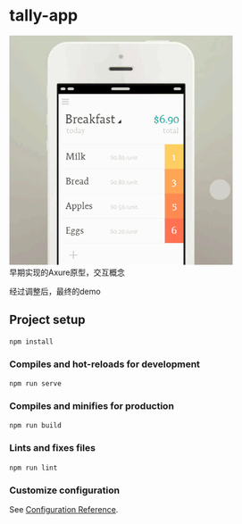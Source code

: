 # tally-app

![proto](./prototype.gif)  
早期实现的Axure原型，交互概念    
  
经过调整后，最终的demo    

## Project setup
```
npm install
```

### Compiles and hot-reloads for development
```
npm run serve
```

### Compiles and minifies for production
```
npm run build
```

### Lints and fixes files
```
npm run lint
```

### Customize configuration
See [Configuration Reference](https://cli.vuejs.org/config/).
